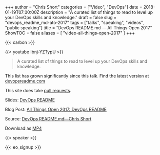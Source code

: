 +++
author = "Chris Short"
categories = ["Video", "DevOps"]
date = 2018-01-19T07:00:00Z
description = "A curated list of things to read to level up your DevOps skills and knowledge."
draft = false
slug = "devops_readme_md-ato-2017"
tags = ["talks", "speaking", "videos", "public speaking"]
title = "DevOps README.md — All Things Open 2017"
ShowTOC = false
aliases = [
    "video-all-things-open-2017"
]
+++

{{< carbon >}}

{{< youtube Ibnj-YZTypU >}}

> A curated list of things to read to level up your DevOps skills and knowledge.

This list has grown significantly since this talk. Find the latest version at [devopsreadme.com](https://devopsreadme.com/)  

This site does take [pull requests](https://github.com/chris-short/devopsreadme.com).

Slides: [DevOps README](https://speakerdeck.com/chrisshort/devops-readme-dot-md)

Blog Post: [All Things Open 2017: DevOps README](/all-things-open-2017-devops-readme/)

Source: [DevOps README.md—Chris Short](https://youtu.be/Ibnj-YZTypU)

Download as [MP4](https://shortcdn.com/file/chrisshort/DevOps-README.md-Chris-Short.mp4)

{{< speaker >}}

{{< eo_signup >}}
